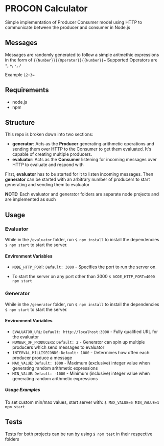 # PROCON Calculator

Simple implementation of Producer Consumer model using HTTP to communicate between the producer and consumer in Node.js


## Messages
Messages are randomly generated to follow a simple aritmethic expressions in the form of `{{Number}}{{Operator}}{{Number}}=`
Supported Operators are `*`, `+`, `-`, `/`

Example `12+3=`

## Requirements

- node.js
- npm

## Structure

This repo is broken down into two sections:

- **generator**: Acts as the **Producer** generating arithmetic operations and sending them over HTTP to the Consumer to get them evaluated. It's capable of creating multiple producers.
- **evaluator**: Acts as the **Consumer** listening for incoming messages over HTTP to evaluate and respond with

First, **evaluator** has to be started for it to listen incoming messages. Then **generator** can be started with an arbitrary number of producers to start generating and sending them to evaluator

**NOTE:** Each evaluator and generator folders are separate node projects and are implemented as such

## Usage
### Evaluator

While in the `/evaluator` folder, run 
`$ npm install` to install the dependencies
`$ npm start` to start the server.

#### Environment Variables

- `NODE_HTTP_PORT`: `Default: 3000` - Specifies the port to run the server on.

- To start the server on any port other than 3000 `$ NODE_HTTP_PORT=4000 npm start`

### Generator

While in the `/generator` folder, run
`$ npm install` to install the dependencies
`$ npm start` to start the server.

#### Environment Variables

- `EVALUATOR_URL`: `Default: http://localhost:3000` - Fully qualified URL for the evaluator
- `NUMBER_OF_PRODUCERS`: `Default: 2` - Generator can spin up multiple producers which send messages to evaluator
- `INTERVAL_MILLISECONDS`: `Default: 1000` - Determines how often each producer produce a message
- `MAX_VALUE`: `Default: 1000` - Maximum (exclusive) integer value when generating random arithmetic expressions
- `MIN_VALUE`: `Default: -1000` - Minimum (inclusive) integer value when generating random arithmetic expressions

##### Usage Examples
To set custom min/max values, start server with: `$ MAX_VALUE=5 MIN_VALUE=1 npm start`
## Tests

Tests for both projects can be run by using `$ npm test` in their respective folders
